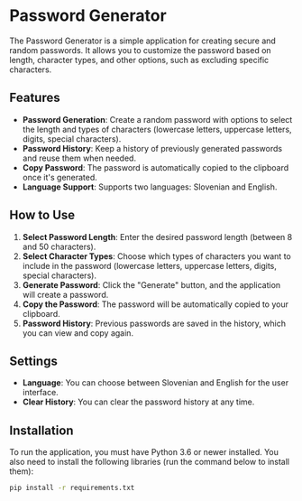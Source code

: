 # Password Generator

The Password Generator is a simple application for creating secure and random passwords. It allows you to customize the password based on length, character types, and other options, such as excluding specific characters.

## Features

- **Password Generation**: Create a random password with options to select the length and types of characters (lowercase letters, uppercase letters, digits, special characters).
- **Password History**: Keep a history of previously generated passwords and reuse them when needed.
- **Copy Password**: The password is automatically copied to the clipboard once it's generated.
- **Language Support**: Supports two languages: Slovenian and English.

## How to Use

1. **Select Password Length**: Enter the desired password length (between 8 and 50 characters).
2. **Select Character Types**: Choose which types of characters you want to include in the password (lowercase letters, uppercase letters, digits, special characters).
3. **Generate Password**: Click the "Generate" button, and the application will create a password.
4. **Copy the Password**: The password will be automatically copied to your clipboard.
5. **Password History**: Previous passwords are saved in the history, which you can view and copy again.

## Settings

- **Language**: You can choose between Slovenian and English for the user interface.
- **Clear History**: You can clear the password history at any time.

## Installation

To run the application, you must have Python 3.6 or newer installed. You also need to install the following libraries (run the command below to install them):

```bash
pip install -r requirements.txt
